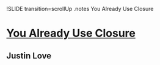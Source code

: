 !SLIDE transition=scrollUp
.notes You Already Use Closure

# [You Already Use Closure](http://speakerrate.com/talks/4398-you-already-use-closure)
## Justin Love
